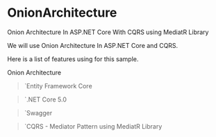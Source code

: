 # OnionArchitecture
Onion Architecture In ASP.NET Core With CQRS  using MediatR Library


We will use  Onion Architecture In ASP.NET Core and CQRS.

Here is a list of features using for this sample.

Onion Architecture

> `Entity Framework Core

> `.NET Core 5.0

> `Swagger

> `CQRS -  Mediator Pattern using MediatR Library

